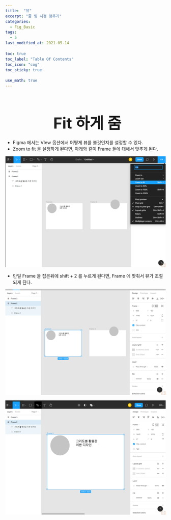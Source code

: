 ```yaml
---
title:  "뷰"
excerpt: "줌 및 시점 맞추기"
categories:
  - Fig_Basic
tags:
  - 5
last_modified_at: 2021-05-14

toc: true
toc_label: "Table Of Contents"
toc_icon: "cog"
toc_sticky: true

use_math: true
---
```


<br>

# <center><font size="15"> Fit 하게 줌</font></center>

- Figma 에서는 VIew 옵션에서 어떻게 뷰를 볼것인지를 설정할 수 있다.
- Zoom to fit 을 설정하게 된다면, 아래와 같이 Frame 들에 대해서 맞추게 된다.

![png](/assets/images/Fig_Basic/3_1.png)

- 만일 Frame 을 잡은뒤에 shift + 2 를 누르게 된다면, Frame 에 맞춰서 뷰가 조절되게 된다.

![png](/assets/images/Fig_Basic/3_2.png)

![png](/assets/images/Fig_Basic/3_3.png)

